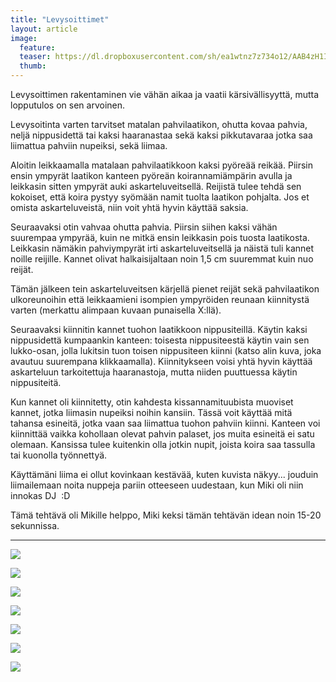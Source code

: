 ```yaml
---
title: "Levysoittimet"
layout: article
image:
  feature:
  teaser: https://dl.dropboxusercontent.com/sh/ea1wtnz7z734o12/AAB4zH1IfQTacQ8w7iielcHma/aktivointi/levysoittimet/DSC54548-245px.jpg
  thumb:
---
```


Levysoittimen rakentaminen vie vähän aikaa ja vaatii kärsivällisyyttä, mutta lopputulos on sen arvoinen.

Levysoitinta varten tarvitset matalan pahvilaatikon, ohutta kovaa pahvia, neljä nippusidettä tai kaksi haaranastaa sekä kaksi pikkutavaraa jotka saa liimattua pahviin nupeiksi, sekä liimaa.

Aloitin leikkaamalla matalaan pahvilaatikkoon kaksi pyöreää reikää. Piirsin ensin ympyrät laatikon kanteen pyöreän koirannamiämpärin avulla ja leikkasin sitten ympyrät auki askarteluveitsellä. Reijistä tulee tehdä sen kokoiset, että koira pystyy syömään namit tuolta laatikon pohjalta. Jos et omista askarteluveistä, niin voit yhtä hyvin käyttää saksia.

Seuraavaksi otin vahvaa ohutta pahvia. Piirsin siihen kaksi vähän suurempaa ympyrää, kuin ne mitkä ensin leikkasin pois tuosta laatikosta. Leikkasin nämäkin pahviympyrät irti askarteluveitsellä ja näistä tuli kannet noille reijille. Kannet olivat halkaisijaltaan noin 1,5 cm suuremmat kuin nuo reijät.

Tämän jälkeen tein askarteluveitsen kärjellä pienet reijät sekä pahvilaatikon ulkoreunoihin että leikkaamieni isompien ympyröiden reunaan kiinnitystä varten (merkattu alimpaan kuvaan punaisella X:llä).

Seuraavaksi kiinnitin kannet tuohon laatikkoon nippusiteillä. Käytin kaksi nippusidettä kumpaankin kanteen: toisesta nippusiteestä käytin vain sen lukko-osan, jolla lukitsin tuon toisen nippusiteen kiinni (katso alin kuva, joka avautuu suurempana klikkaamalla). Kiinnitykseen voisi yhtä hyvin käyttää askarteluun tarkoitettuja haaranastoja, mutta niiden puuttuessa käytin nippusiteitä.

Kun kannet oli kiinnitetty, otin kahdesta kissannamituubista muoviset kannet, jotka liimasin nupeiksi noihin kansiin. Tässä voit käyttää mitä tahansa esineitä, jotka vaan saa liimattua tuohon pahviin kiinni. Kanteen voi kiinnittää vaikka kohollaan olevat pahvin palaset, jos muita esineitä ei satu olemaan. Kansissa tulee kuitenkin olla jotkin nupit, joista koira saa tassulla tai kuonolla työnnettyä.

Käyttämäni liima ei ollut kovinkaan kestävää, kuten kuvista näkyy... jouduin liimailemaan noita nuppeja pariin otteeseen uudestaan, kun Miki oli niin innokas DJ&nbsp;&nbsp;:D

Tämä tehtävä oli Mikille helppo, Miki keksi tämän tehtävän idean noin 15-20 sekunnissa.

---

[![](https://dl.dropboxusercontent.com/sh/ea1wtnz7z734o12/AAABBPSXSDs9qQPV3OBFEFvua/aktivointi/levysoittimet/DSC54511-800px.jpg)](https://dl.dropboxusercontent.com/sh/ea1wtnz7z734o12/AADb4f_QLPS3POrZClgc-4HQa/aktivointi/levysoittimet/DSC54511.jpg)

[![](https://dl.dropboxusercontent.com/sh/ea1wtnz7z734o12/AABCXtAIMdhgQWRr_3T_Ttzra/aktivointi/levysoittimet/DSC54548-800px.jpg)](https://dl.dropboxusercontent.com/sh/ea1wtnz7z734o12/AABcBLmb3EWGadRZPzdDRnCDa/aktivointi/levysoittimet/DSC54548.jpg)

[![](https://dl.dropboxusercontent.com/sh/ea1wtnz7z734o12/AADzz_tvg9LrvUm05nOMQx2na/aktivointi/levysoittimet/DSC54554-800px.jpg)](https://dl.dropboxusercontent.com/sh/ea1wtnz7z734o12/AADp7xzisjgnSMNMvxJlHqKCa/aktivointi/levysoittimet/DSC54554.jpg)

[![](https://dl.dropboxusercontent.com/sh/ea1wtnz7z734o12/AABUnG4pnX3DMYDqEMMHVPIqa/aktivointi/levysoittimet/DSC54624-800px.jpg)](https://dl.dropboxusercontent.com/sh/ea1wtnz7z734o12/AAC054D_ZFfALFhY-sThpV4ya/aktivointi/levysoittimet/DSC54624.jpg)

[![](https://dl.dropboxusercontent.com/sh/ea1wtnz7z734o12/AAA1QJsXUy1tdHdzGdy4xuOaa/aktivointi/levysoittimet/DSC54681-800px.jpg)](https://dl.dropboxusercontent.com/sh/ea1wtnz7z734o12/AABsgh7W4slhu9kNIaY63zbRa/aktivointi/levysoittimet/DSC54681.jpg)

[![](https://dl.dropboxusercontent.com/sh/ea1wtnz7z734o12/AABPnxlriB8DS6D2M9_UaW1ra/aktivointi/levysoittimet/DSC54691-800px.jpg)](https://dl.dropboxusercontent.com/sh/ea1wtnz7z734o12/AAAceuSFQP9zSam7nsGx6jE8a/aktivointi/levysoittimet/DSC54691.jpg)

[![](https://dl.dropboxusercontent.com/sh/ea1wtnz7z734o12/AAAjyhrCeTRf901QGSkvW3f0a/aktivointi/levysoittimet/DSC54485_2-800px.jpg)](https://dl.dropboxusercontent.com/sh/ea1wtnz7z734o12/AABZI-aCvxy3PtgK89Z5guJKa/aktivointi/levysoittimet/DSC54485_2.jpg)
